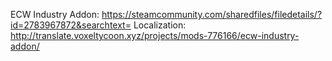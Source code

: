 ECW Industry Addon: https://steamcommunity.com/sharedfiles/filedetails/?id=2783967872&searchtext=
Localization: http://translate.voxeltycoon.xyz/projects/mods-776166/ecw-industry-addon/
